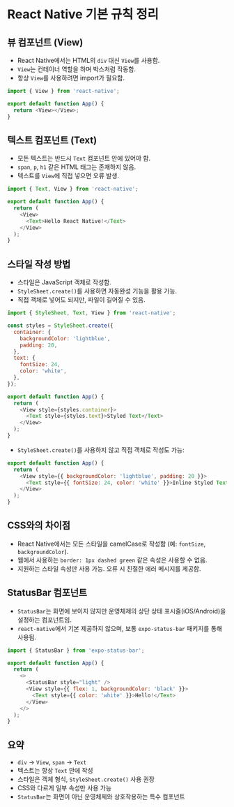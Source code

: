 # React Native 기본 규칙 정리

## 뷰 컴포넌트 (View)

- React Native에서는 HTML의 `div` 대신 `View`를 사용함.
- `View`는 컨테이너 역할을 하며 박스처럼 작동함.
- 항상 `View`를 사용하려면 import가 필요함.

```js
import { View } from 'react-native';

export default function App() {
  return <View></View>;
}
```

## 텍스트 컴포넌트 (Text)

- 모든 텍스트는 반드시 `Text` 컴포넌트 안에 있어야 함.
- `span`, `p`, `h1` 같은 HTML 태그는 존재하지 않음.
- 텍스트를 `View`에 직접 넣으면 오류 발생.

```js
import { Text, View } from 'react-native';

export default function App() {
  return (
    <View>
      <Text>Hello React Native!</Text>
    </View>
  );
}
```

## 스타일 작성 방법

- 스타일은 JavaScript 객체로 작성함.
- `StyleSheet.create()`를 사용하면 자동완성 기능을 활용 가능.
- 직접 객체로 넣어도 되지만, 파일이 길어질 수 있음.

```js
import { StyleSheet, Text, View } from 'react-native';

const styles = StyleSheet.create({
  container: {
    backgroundColor: 'lightblue',
    padding: 20,
  },
  text: {
    fontSize: 24,
    color: 'white',
  },
});

export default function App() {
  return (
    <View style={styles.container}>
      <Text style={styles.text}>Styled Text</Text>
    </View>
  );
}
```

- `StyleSheet.create()`를 사용하지 않고 직접 객체로 작성도 가능:

```js
export default function App() {
  return (
    <View style={{ backgroundColor: 'lightblue', padding: 20 }}>
      <Text style={{ fontSize: 24, color: 'white' }}>Inline Styled Text</Text>
    </View>
  );
}
```

## CSS와의 차이점

- React Native에서는 모든 스타일을 camelCase로 작성함 (예: `fontSize`, `backgroundColor`).
- 웹에서 사용하는 `border: 1px dashed green` 같은 속성은 사용할 수 없음.
- 지원하는 스타일 속성만 사용 가능. 오류 시 친절한 에러 메시지를 제공함.

## StatusBar 컴포넌트

- `StatusBar`는 화면에 보이지 않지만 운영체제의 상단 상태 표시줄(iOS/Android)을 설정하는 컴포넌트임.
- `react-native`에서 기본 제공하지 않으며, 보통 `expo-status-bar` 패키지를 통해 사용됨.

```js
import { StatusBar } from 'expo-status-bar';

export default function App() {
  return (
    <>
      <StatusBar style="light" />
      <View style={{ flex: 1, backgroundColor: 'black' }}>
        <Text style={{ color: 'white' }}>Hello!</Text>
      </View>
    </>
  );
}
```

## 요약

- `div` → `View`, `span` → `Text`
- 텍스트는 항상 `Text` 안에 작성
- 스타일은 객체 형식, `StyleSheet.create()` 사용 권장
- CSS와 다르게 일부 속성만 사용 가능
- `StatusBar`는 화면이 아닌 운영체제와 상호작용하는 특수 컴포넌트